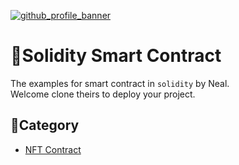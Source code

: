 [![github_profile_banner](https://user-images.githubusercontent.com/6915577/206462453-5474db56-58cf-4088-8b86-cbab994d2a0c.jpg)](https://linktr.ee/evileye0666)

# 🌈Solidity Smart Contract

The examples for smart contract in <code>solidity</code> by Neal.\
Welcome clone theirs to deploy your project.

## 📑Category 
- [NFT Contract](https://github.com/Evileye0666/Smart-contract/tree/main/NFT_Contract)


